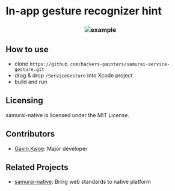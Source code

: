 In-app gesture recognizer hint
==============================

<h3 align="center">
  <img src="ServiceGesture.png" alt="example" />
</h3>

## How to use

- clone `https://github.com/hackers-painters/samurai-service-gesture.git`
- drag & drop `/ServiceGesture` into Xcode project
- build and run

## Licensing

samurai-native is licensed under the MIT License.

## Contributors

* [Gavin.Kwoe](https://github.com/gavinkwoe): Major developer

## Related Projects

* [samurai-native](https://github.com/hackers-painters/samurai-native): Bring web standards to native platform
